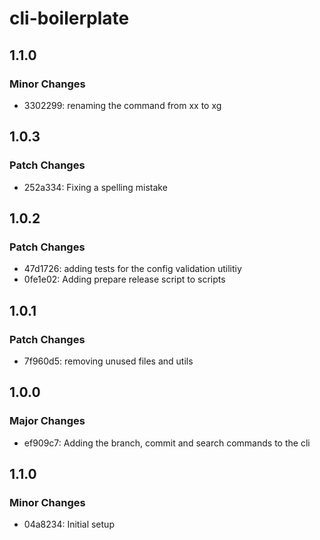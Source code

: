 # cli-boilerplate

## 1.1.0

### Minor Changes

- 3302299: renaming the command from xx to xg

## 1.0.3

### Patch Changes

- 252a334: Fixing a spelling mistake

## 1.0.2

### Patch Changes

- 47d1726: adding tests for the config validation utilitiy
- 0fe1e02: Adding prepare release script to scripts

## 1.0.1

### Patch Changes

- 7f960d5: removing unused files and utils

## 1.0.0

### Major Changes

- ef909c7: Adding the branch, commit and search commands to the cli

## 1.1.0

### Minor Changes

- 04a8234: Initial setup
